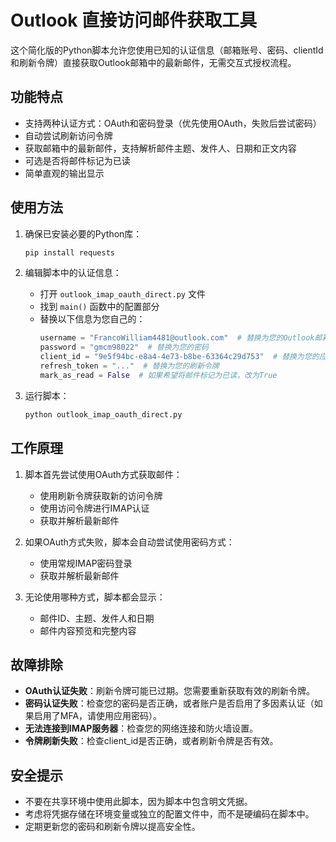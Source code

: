 # Outlook 直接访问邮件获取工具

这个简化版的Python脚本允许您使用已知的认证信息（邮箱账号、密码、clientId和刷新令牌）直接获取Outlook邮箱中的最新邮件，无需交互式授权流程。

## 功能特点

- 支持两种认证方式：OAuth和密码登录（优先使用OAuth，失败后尝试密码）
- 自动尝试刷新访问令牌
- 获取邮箱中的最新邮件，支持解析邮件主题、发件人、日期和正文内容
- 可选是否将邮件标记为已读
- 简单直观的输出显示

## 使用方法

1. 确保已安装必要的Python库：
   ```bash
   pip install requests
   ```

2. 编辑脚本中的认证信息：
   - 打开 `outlook_imap_oauth_direct.py` 文件
   - 找到 `main()` 函数中的配置部分
   - 替换以下信息为您自己的：
     ```python
     username = "FrancoWilliam4481@outlook.com"  # 替换为您的Outlook邮箱地址
     password = "gmcm98022"  # 替换为您的密码
     client_id = "9e5f94bc-e8a4-4e73-b8be-63364c29d753"  # 替换为您的应用ID
     refresh_token = "..."  # 替换为您的刷新令牌
     mark_as_read = False  # 如果希望将邮件标记为已读，改为True
     ```

3. 运行脚本：
   ```bash
   python outlook_imap_oauth_direct.py
   ```

## 工作原理

1. 脚本首先尝试使用OAuth方式获取邮件：
   - 使用刷新令牌获取新的访问令牌
   - 使用访问令牌进行IMAP认证
   - 获取并解析最新邮件

2. 如果OAuth方式失败，脚本会自动尝试使用密码方式：
   - 使用常规IMAP密码登录
   - 获取并解析最新邮件

3. 无论使用哪种方式，脚本都会显示：
   - 邮件ID、主题、发件人和日期
   - 邮件内容预览和完整内容

## 故障排除

- **OAuth认证失败**：刷新令牌可能已过期。您需要重新获取有效的刷新令牌。
- **密码认证失败**：检查您的密码是否正确，或者账户是否启用了多因素认证（如果启用了MFA，请使用应用密码）。
- **无法连接到IMAP服务器**：检查您的网络连接和防火墙设置。
- **令牌刷新失败**：检查client_id是否正确，或者刷新令牌是否有效。

## 安全提示

- 不要在共享环境中使用此脚本，因为脚本中包含明文凭据。
- 考虑将凭据存储在环境变量或独立的配置文件中，而不是硬编码在脚本中。
- 定期更新您的密码和刷新令牌以提高安全性。 